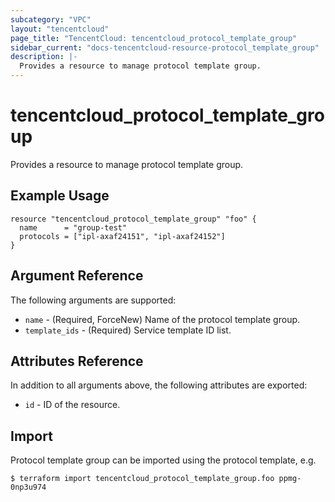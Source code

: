 ```yaml
---
subcategory: "VPC"
layout: "tencentcloud"
page_title: "TencentCloud: tencentcloud_protocol_template_group"
sidebar_current: "docs-tencentcloud-resource-protocol_template_group"
description: |-
  Provides a resource to manage protocol template group.
---
```


# tencentcloud_protocol_template_group

Provides a resource to manage protocol template group.

## Example Usage

```hcl
resource "tencentcloud_protocol_template_group" "foo" {
  name      = "group-test"
  protocols = ["ipl-axaf24151", "ipl-axaf24152"]
}
```

## Argument Reference

The following arguments are supported:

* `name` - (Required, ForceNew) Name of the protocol template group.
* `template_ids` - (Required) Service template ID list.

## Attributes Reference

In addition to all arguments above, the following attributes are exported:

* `id` - ID of the resource.



## Import

Protocol template group can be imported using the protocol template, e.g.

```
$ terraform import tencentcloud_protocol_template_group.foo ppmg-0np3u974
```

